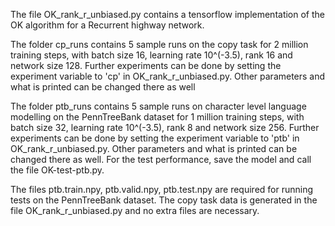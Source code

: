 The file OK_rank_r_unbiased.py contains a tensorflow implementation of the OK algorithm for a Recurrent highway network.

The folder cp_runs contains 5 sample runs on the copy task for 2 million training steps, with batch size 16, 
learning rate 10^(-3.5), rank 16 and network size 128. Further experiments can be done by setting the experiment
variable to 'cp' in OK_rank_r_unbiased.py. Other parameters and what is printed can be changed there as well

The folder ptb_runs contains 5 sample runs on character level language modelling on the PennTreeBank dataset
for 1 million training steps, with batch size 32, learning rate 10^(-3.5), rank 8 and network size 256. Further
experiments can be done by setting the experiment variable to 'ptb' in OK_rank_r_unbiased.py. Other parameters
and what is printed can be changed there as well. For the test performance, save the model and call the file 
OK-test-ptb.py.

The files ptb.train.npy, ptb.valid.npy, ptb.test.npy are required for running tests on the PennTreeBank dataset.
The copy task data is generated in the file OK_rank_r_unbiased.py and no extra files are necessary.
